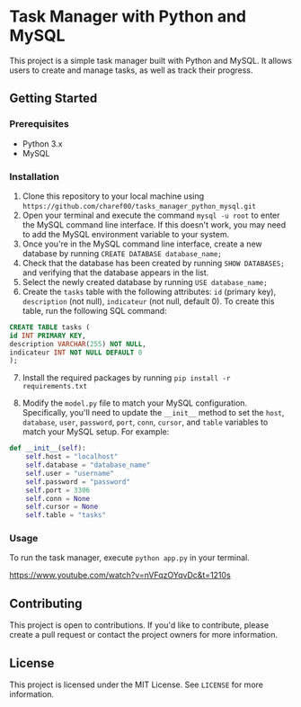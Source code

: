 # Task Manager with Python and MySQL

This project is a simple task manager built with Python and MySQL. It allows users to create and manage tasks, as well as track their progress.

## Getting Started

### Prerequisites

- Python 3.x
- MySQL

### Installation

1. Clone this repository to your local machine using `https://github.com/charef00/tasks_manager_python_mysql.git`
2. Open your terminal and execute the command `mysql -u root` to enter the MySQL command line interface. If this doesn't work, you may need to add the MySQL environment variable to your system.
3. Once you're in the MySQL command line interface, create a new database by running `CREATE DATABASE database_name;`
4. Check that the database has been created by running `SHOW DATABASES;` and verifying that the database appears in the list.
5. Select the newly created database by running `USE database_name;`
6. Create the `tasks` table with the following attributes: `id` (primary key), `description` (not null), `indicateur` (not null, default 0). To create this table, run the following SQL command:

```sql
CREATE TABLE tasks (
id INT PRIMARY KEY,
description VARCHAR(255) NOT NULL,
indicateur INT NOT NULL DEFAULT 0
);

```
7. Install the required packages by running `pip install -r requirements.txt` 

8. Modify the `model.py` file to match your MySQL configuration. Specifically, you'll need to update the `__init__` method to set the `host`, `database`, `user`, `password`, `port`, `conn`, `cursor`, and `table` variables to match your MySQL setup. For example:

```python
def __init__(self):
    self.host = "localhost"
    self.database = "database_name"
    self.user = "username"
    self.password = "password"
    self.port = 3306
    self.conn = None
    self.cursor = None
    self.table = "tasks"

```

### Usage

To run the task manager, execute `python app.py` in your terminal.

https://www.youtube.com/watch?v=nVFqzOYqvDc&t=1210s

## Contributing

This project is open to contributions. If you'd like to contribute, please create a pull request or contact the project owners for more information.

## License

This project is licensed under the MIT License. See `LICENSE` for more information.
